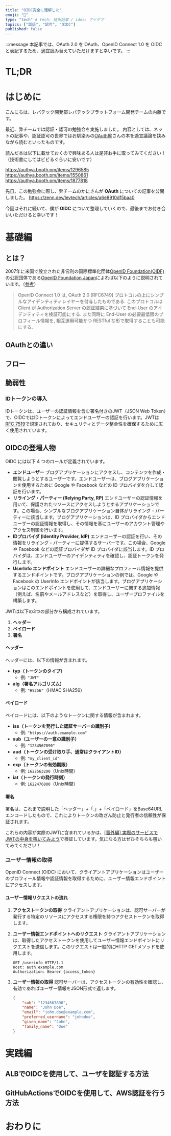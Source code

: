 ```yaml
---
title: "OIDC完全に理解した"
emoji: "🔑"
type: "tech" # tech: 技術記事 / idea: アイデア
topics: ["認証", "認可", "OIDC"]
published: false
---
```


:::message
本記事では、OAuth 2.0 を OAuth、OpenID Connect 1.0 を OIDC と表記するため、適宜読み替えていただけますと幸いです。
:::

# TL;DR

# はじめに
こんにちは、レバテック開発部レバテックプラットフォーム開発チームの内藤です。

最近、弊チームでは認証・認可の勉強会を実施しました。
内容としては、ネットの記事や、認証認可の世界ではお馴染みの[OAuth屋](https://twitter.com/authyasan)さんの本を適宜議論を挟みながら読むといったものです。

読んだ本は以下に載せておくので興味ある人は是非お手に取ってみてください！（技術書にしてはビビるぐらいに安いです）

https://authya.booth.pm/items/1296585
https://authya.booth.pm/items/1550861
https://authya.booth.pm/items/1877818

先日、この勉強会に際し、弊チームのかにさんが **OAuth** についての記事を公開しました。
https://zenn.dev/levtech/articles/a6e8910df5baa0

今回はそれに続いて、僕が **OIDC** について整理していくので、最後までお付き合いいただけると幸いです！

# 基礎編
## とは？
2007年に米国で設立された非営利の国際標準化団体[OpenID Foundation(OIDF)](https://openid.net/)の公認団体である[OpenID Foundation Japan](https://www.openid.or.jp/)によれば以下のように説明されています。（[参考](https://openid-foundation-japan.github.io/openid-connect-core-1_0.ja.html)）

> OpenID Connect 1.0 は, OAuth 2.0 [RFC6749] プロトコルの上にシンプルなアイデンティティレイヤーを付与したものである. このプロトコルは Client が Authorization Server の認証結果に基づいて End-User のアイデンティティを検証可能にする. また同時に End-User の必要最低限のプロフィール情報を, 相互運用可能かつ RESTful な形で取得することも可能にする.

## OAuthとの違い
## フロー
## 脆弱性
### IDトークンの導入
IDトークンは、ユーザーの認証情報を含む署名付きのJWT（JSON Web Token）で、OIDCではIDトークンによってエンドユーザーの認証を行います。JWTは[RFC 7519](https://datatracker.ietf.org/doc/html/rfc7519)で規定されており、セキュリティとデータ整合性を確保するために広く使用されています。
## OIDCの登場人物
OIDC には以下 4 つのロールが定義されています。

- **エンドユーザー**
  ブログアプリケーションにアクセスし、コンテンツを作成・閲覧しようとするユーザーです。エンドユーザーは、ブログアプリケーションを使用するために Google や Facebook などの ID プロバイダを介して認証を行います。
- **リライング・パーティー (Relying Party, RP)**
  エンドユーザーの認証情報を用いて、保護されたリソースにアクセスしようとするアプリケーションです。この場合、シンプルなブログアプリケーション自体がリライング・パーティーに該当します。ブログアプリケーションは、ID プロバイダからエンドユーザーの認証情報を取得し、その情報を基にユーザーのアカウント管理やアクセス制御を行います。
- **IDプロバイダ (Identity Provider, IdP)**
  エンドユーザーの認証を行い、その情報をリライング・パーティーに提供するサーバーです。この場合、Google や Facebook などの認証プロバイダが ID プロバイダに該当します。ID プロバイダは、エンドユーザーのアイデンティティを確認し、認証トークンを発行します。
- **UserInfo エンドポイント**
  エンドユーザーの詳細なプロフィール情報を提供するエンドポイントです。ブログアプリケーションの例では、Google や Facebook の UserInfo エンドポイントが該当します。ブログアプリケーションはこのエンドポイントを使用して、エンドユーザーに関する追加情報（例えば、名前やメールアドレスなど）を取得し、ユーザープロファイルを構築します。


JWTは以下の3つの部分から構成されています。

1. **ヘッダー**
2. **ペイロード**
3. **署名**

#### ヘッダー

ヘッダーには、以下の情報が含まれます。

- **typ（トークンのタイプ）**
    - 例: `"JWT"`
- **alg（署名アルゴリズム）**
    - 例: `"HS256"`（HMAC SHA256）

#### ペイロード

ペイロードには、以下のようなトークンに関する情報が含まれます。

- **iss（トークンを発行した認証サーバーの識別子）**
    - 例: `"https://auth.example.com"`
- **sub（ユーザーの一意の識別子）**
    - 例: `"1234567890"`
- **aud（トークンの受け取り手、通常はクライアントID）**
    - 例: `"my_client_id"`
- **exp（トークンの有効期限）**
    - 例: `1622563200`（Unix時間）
- **iat（トークンの発行時刻）**
    - 例: `1622476800`（Unix時間）

#### 署名

署名は、これまで説明した「ヘッダー」+「.」+「ペイロード」をBase64URLエンコードしたもので、これによりトークンの改ざん防止と発行者の信頼性が保証されます。

これらの内容が実際のJWTに含まれているかは、[[番外編] 実際のサービスでJWTの中身を覗いてみよう]()で検証しています。気になる方はぜひそちらも覗いてみてください！

### ユーザー情報の取得
OpenID Connect (OIDC) において、クライアントアプリケーションはユーザーのプロフィール情報や認証情報を取得するために、ユーザー情報エンドポイントにアクセスします。

#### ユーザー情報リクエストの流れ
1. **アクセストークンの取得**
クライアントアプリケーションは、認可サーバーが発行する特定のリソースにアクセスする権限を持つアクセストークンを取得します。

2. **ユーザー情報エンドポイントへのリクエスト**
クライアントアプリケーションは、取得したアクセストークンを使用してユーザー情報エンドポイントにリクエストを送信します。このリクエストは一般的にHTTP GETメソッドを使用します。

    ```http
    GET /userinfo HTTP/1.1
    Host: auth.example.com
    Authorization: Bearer {access_token}
    ```

3. **ユーザー情報の取得**
認可サーバーは、アクセストークンの有効性を確認し、有効であればユーザー情報をJSON形式で返します。
  
    ```json
    {
        "sub": "1234567890",
        "name": "John Doe",
        "email": "john.doe@example.com",
        "preferred_username": "johndoe",
        "given_name": "John",
        "family_name": "Doe"
    }
    ```


# 実践編
## ALBでOIDCを使用して、ユーザを認証する方法
## GitHubActionsでOIDCを使用して、AWS認証を行う方法

# おわりに
